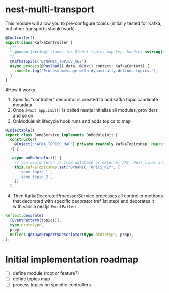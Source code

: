 # nest-multi-transport
This module will allow you to pre-configure topics (initially tested for Kafka, but other transports should work)

```ts
@Controller()
export class KafkaController {
  /**
  * @param {string} stands for Global topics map key. handles <string|string[]> as value
  */
  @KafkaTopics('DYNAMIC_TOPICS_KEY') 
  async process(@Payload() data, @Ctx() context: KafkaContext) {
    console.log("Process message with dynamically defined topics.");
  }
}
```

#How it works
1. Specific "controller" decorator is created to add kafka topic candidate metadata.
2. Once `await app.init()` is called nestjs initialize all modules, providers and so on
3. OnModuleInit lifecycle hook runs and adds topics to map
```ts
@Injectable()
export class SomeService implements OnModuleInit {
  constructor(
    @Inject("KAFKA_TOPICS_MAP") private readonly kafkaTopicsMap: Map<string|symbol, string|string[]>
  ){ }

   async onModuleInit() {
    // You could fetch it from database or external API. Next lines are just for exampple
    this.kafkaTopicsMap.set("DYNAMIC_TOPICS_KEY", [
      'some_topic_1',
      'some_topic_2',
    ])
  }
```
4. Then KafkaDecoratorProcessorService processes all controller methods that decorated with specific decorator (ref 1st step) and decorates it with vanilla nestjs `EventPattern`.
```ts
Reflect.decorate(
  [EventPattern(topics)],
  type.prototype,
  prop,
  Reflect.getOwnPropertyDescriptor(type.prototype, prop),
);
```
# Initial implementation roadmap
- [ ] define module (root or feature?)
- [ ] define topics map
- [ ] process topics on specific controllers

